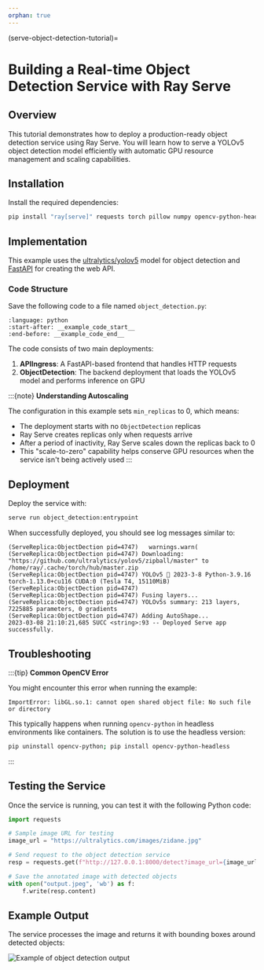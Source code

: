 ```yaml
---
orphan: true
---
```


(serve-object-detection-tutorial)=

# Building a Real-time Object Detection Service with Ray Serve

## Overview

This tutorial demonstrates how to deploy a production-ready object detection service using Ray Serve. You will learn how to serve a YOLOv5 object detection model efficiently with automatic GPU resource management and scaling capabilities.


## Installation

Install the required dependencies:

```bash
pip install "ray[serve]" requests torch pillow numpy opencv-python-headless pandas "gitpython>=3.1.30"
```

## Implementation

This example uses the [ultralytics/yolov5](https://github.com/ultralytics/yolov5) model for object detection and [FastAPI](https://fastapi.tiangolo.com/) for creating the web API. 

### Code Structure

Save the following code to a file named `object_detection.py`:

```{literalinclude} ../doc_code/object_detection.py
:language: python
:start-after: __example_code_start__
:end-before: __example_code_end__
```

The code consists of two main deployments:
1. **APIIngress**: A FastAPI-based frontend that handles HTTP requests
2. **ObjectDetection**: The backend deployment that loads the YOLOv5 model and performs inference on GPU

:::{note}
**Understanding Autoscaling**

The configuration in this example sets `min_replicas` to 0, which means:
- The deployment starts with no `ObjectDetection` replicas
- Ray Serve creates replicas only when requests arrive
- After a period of inactivity, Ray Serve scales down the replicas back to 0
- This "scale-to-zero" capability helps conserve GPU resources when the service isn't being actively used
:::

## Deployment

Deploy the service with:

```bash
serve run object_detection:entrypoint
```

When successfully deployed, you should see log messages similar to:

```text
(ServeReplica:ObjectDection pid=4747)   warnings.warn(
(ServeReplica:ObjectDection pid=4747) Downloading: "https://github.com/ultralytics/yolov5/zipball/master" to /home/ray/.cache/torch/hub/master.zip
(ServeReplica:ObjectDection pid=4747) YOLOv5 🚀 2023-3-8 Python-3.9.16 torch-1.13.0+cu116 CUDA:0 (Tesla T4, 15110MiB)
(ServeReplica:ObjectDection pid=4747) 
(ServeReplica:ObjectDection pid=4747) Fusing layers... 
(ServeReplica:ObjectDection pid=4747) YOLOv5s summary: 213 layers, 7225885 parameters, 0 gradients
(ServeReplica:ObjectDection pid=4747) Adding AutoShape... 
2023-03-08 21:10:21,685 SUCC <string>:93 -- Deployed Serve app successfully.
```



## Troubleshooting

:::{tip}
**Common OpenCV Error**

You might encounter this error when running the example:

```
ImportError: libGL.so.1: cannot open shared object file: No such file or directory
```

This typically happens when running `opencv-python` in headless environments like containers. The solution is to use the headless version:

```bash
pip uninstall opencv-python; pip install opencv-python-headless
```
:::

## Testing the Service

Once the service is running, you can test it with the following Python code:

```python
import requests

# Sample image URL for testing
image_url = "https://ultralytics.com/images/zidane.jpg"

# Send request to the object detection service
resp = requests.get(f"http://127.0.0.1:8000/detect?image_url={image_url}")

# Save the annotated image with detected objects
with open("output.jpeg", 'wb') as f:
    f.write(resp.content)
```

## Example Output

The service processes the image and returns it with bounding boxes around detected objects:

![Example of object detection output](https://raw.githubusercontent.com/ray-project/images/master/docs/serve/object_detection_output.jpeg)

